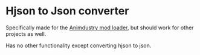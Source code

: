 # Hjson to Json converter

Specifically made for the [Animdustry mod loader](https://github.com/Pasu4/animdustry), but should work for other projects as well.

Has no other functionality except converting hjson to json.
